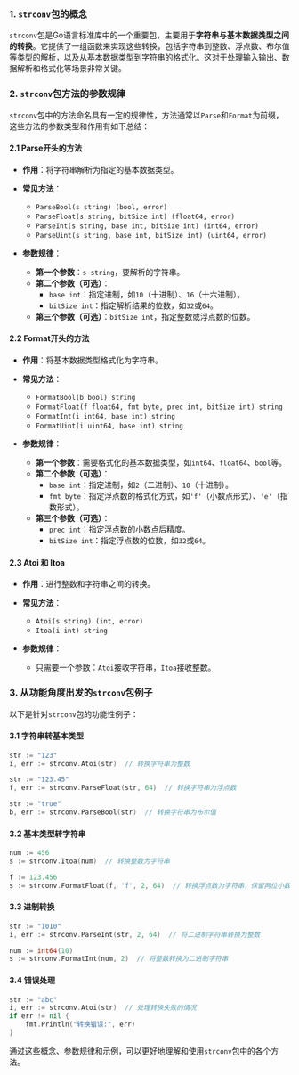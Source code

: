 ### 1. **`strconv`包的概念**

`strconv`包是Go语言标准库中的一个重要包，主要用于**字符串与基本数据类型之间的转换**。它提供了一组函数来实现这些转换，包括字符串到整数、浮点数、布尔值等类型的解析，以及从基本数据类型到字符串的格式化。这对于处理输入输出、数据解析和格式化等场景非常关键。

### 2. **`strconv`包方法的参数规律**

`strconv`包中的方法命名具有一定的规律性，方法通常以`Parse`和`Format`为前缀，这些方法的参数类型和作用有如下总结：

#### 2.1 **Parse开头的方法**
- **作用**：将字符串解析为指定的基本数据类型。
- **常见方法**：
  - `ParseBool(s string) (bool, error)`
  - `ParseFloat(s string, bitSize int) (float64, error)`
  - `ParseInt(s string, base int, bitSize int) (int64, error)`
  - `ParseUint(s string, base int, bitSize int) (uint64, error)`

- **参数规律**：
  - **第一个参数**：`s string`，要解析的字符串。
  - **第二个参数（可选）**：
    - `base int`：指定进制，如`10`（十进制）、`16`（十六进制）。
    - `bitSize int`：指定解析结果的位数，如`32`或`64`。
  - **第三个参数（可选）**：`bitSize int`，指定整数或浮点数的位数。

#### 2.2 **Format开头的方法**
- **作用**：将基本数据类型格式化为字符串。
- **常见方法**：
  - `FormatBool(b bool) string`
  - `FormatFloat(f float64, fmt byte, prec int, bitSize int) string`
  - `FormatInt(i int64, base int) string`
  - `FormatUint(i uint64, base int) string`

- **参数规律**：
  - **第一个参数**：需要格式化的基本数据类型，如`int64`、`float64`、`bool`等。
  - **第二个参数（可选）**：
    - `base int`：指定进制，如`2`（二进制）、`10`（十进制）。
    - `fmt byte`：指定浮点数的格式化方式，如`'f'`（小数点形式）、`'e'`（指数形式）。
  - **第三个参数（可选）**：
    - `prec int`：指定浮点数的小数点后精度。
    - `bitSize int`：指定浮点数的位数，如`32`或`64`。

#### 2.3 **Atoi 和 Itoa**
- **作用**：进行整数和字符串之间的转换。
- **常见方法**：
  - `Atoi(s string) (int, error)`
  - `Itoa(i int) string`

- **参数规律**：
  - 只需要一个参数：`Atoi`接收字符串，`Itoa`接收整数。

### 3. **从功能角度出发的`strconv`包例子**

以下是针对`strconv`包的功能性例子：

#### 3.1 **字符串转基本类型**
```go
str := "123"
i, err := strconv.Atoi(str)  // 转换字符串为整数
```
```go
str := "123.45"
f, err := strconv.ParseFloat(str, 64)  // 转换字符串为浮点数
```
```go
str := "true"
b, err := strconv.ParseBool(str)  // 转换字符串为布尔值
```

#### 3.2 **基本类型转字符串**
```go
num := 456
s := strconv.Itoa(num)  // 转换整数为字符串
```
```go
f := 123.456
s := strconv.FormatFloat(f, 'f', 2, 64)  // 转换浮点数为字符串，保留两位小数
```

#### 3.3 **进制转换**
```go
str := "1010"
i, err := strconv.ParseInt(str, 2, 64)  // 将二进制字符串转换为整数
```
```go
num := int64(10)
s := strconv.FormatInt(num, 2)  // 将整数转换为二进制字符串
```

#### 3.4 **错误处理**
```go
str := "abc"
i, err := strconv.Atoi(str)  // 处理转换失败的情况
if err != nil {
    fmt.Println("转换错误:", err)
}
```

通过这些概念、参数规律和示例，可以更好地理解和使用`strconv`包中的各个方法。